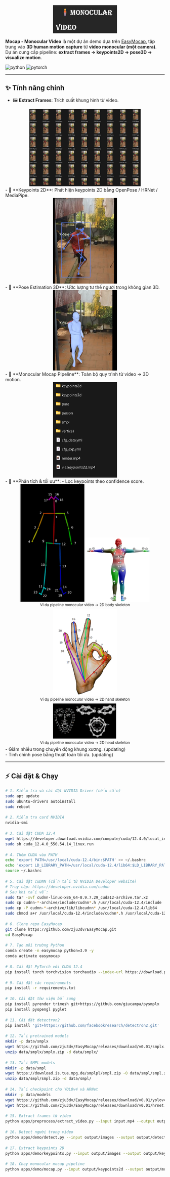<!--
 * @Date: 2025-08-24
 * @Author: Your Name
 * @Project: Mocap - Monocular Video
 * @FilePath: /Readme.md
-->

<div align="center">
    <img src="img/logo.png" width="40%">
</div>

**Mocap - Monocular Video** là một dự án demo dựa trên [EasyMocap](https://github.com/zju3dv/EasyMocap), tập trung vào **3D human motion capture** từ **video monocular (một camera)**.  
Dự án cung cấp pipeline: **extract frames → keypoints2D → pose3D → visualize motion**.

![python](https://img.shields.io/badge/python-3.9+-blue)
![pytorch](https://img.shields.io/badge/pytorch-2.4.1+-orange)

---

## ✨ Tính năng chính
- 🖼️ **Extract Frames**: Trích xuất khung hình từ video.  
<div align="center">
      <img src="./img/Extract F.png" width="70%">
  </div>
- 📍 **Keypoints 2D**: Phát hiện keypoints 2D bằng OpenPose / HRNet / MediaPipe.  
<div align="center">
      <img src="./img/keypoints2d.png" width="40%">
  </div>
- 🧍 **Pose Estimation 3D**: Ước lượng tư thế người trong không gian 3D.  
<div align="center">
      <img src="./img/Mesh3d.png" width="40%">
  </div>
- 🎥 **Monocular Mocap Pipeline**: Toàn bộ quy trình từ video → 3D motion.  
<div align="center">
      <img src="./img/output.png" width="40%">
  </div>
- 🔎 **Phân tích & tối ưu**:  
  - Lọc keypoints theo confidence score.  

<div align="center">
    <img src="./img/k1.png" width="40%">
    <img src="./img/k2.png" width="40%">
    <br>
    <sup>Ví dụ pipeline monocular video → 2D body skeleton</sup>
</div>
<div align="center">
    <img src="./img/k3.png" width="40%">
    <br>
    <sup>Ví dụ pipeline monocular video → 2D hand skeleton</sup>
</div>
<div align="center">
    <img src="./img/k4.png" width="40%">
    <br>
    <sup>Ví dụ pipeline monocular video → 2D head skeleton</sup>
</div>
  - Giảm nhiễu trong chuyển động khung xương.  (updating)<br>
  - Tinh chỉnh pose bằng thuật toán tối ưu.  (updating)

---

## ⚡ Cài đặt & Chạy

```bash
# 1. Kiểm tra và cài đặt NVIDIA Driver (nếu cần)
sudo apt update
sudo ubuntu-drivers autoinstall
sudo reboot

# 2. Kiểm tra card NVIDIA
nvidia-smi

# 3. Cài đặt CUDA 12.4
wget https://developer.download.nvidia.com/compute/cuda/12.4.0/local_installers/cuda_12.4.0_550.54.14_linux.run
sudo sh cuda_12.4.0_550.54.14_linux.run

# 4. Thêm CUDA vào PATH
echo 'export PATH=/usr/local/cuda-12.4/bin:$PATH' >> ~/.bashrc
echo 'export LD_LIBRARY_PATH=/usr/local/cuda-12.4/lib64:$LD_LIBRARY_PATH' >> ~/.bashrc
source ~/.bashrc

# 5. Cài đặt cuDNN (cần tải từ NVIDIA Developer website)
# Truy cập: https://developer.nvidia.com/cudnn
# Sau khi tải về:
sudo tar -xvf cudnn-linux-x86_64-8.9.7.29_cuda12-archive.tar.xz
sudo cp cudnn-*-archive/include/cudnn*.h /usr/local/cuda-12.4/include 
sudo cp -P cudnn-*-archive/lib/libcudnn* /usr/local/cuda-12.4/lib64 
sudo chmod a+r /usr/local/cuda-12.4/include/cudnn*.h /usr/local/cuda-12.4/lib64/libcudnn*

# 6. Clone repo EasyMocap
git clone https://github.com/zju3dv/EasyMocap.git
cd EasyMocap

# 7. Tạo môi trường Python
conda create -n easymocap python=3.9 -y
conda activate easymocap

# 8. Cài đặt PyTorch với CUDA 12.4
pip install torch torchvision torchaudio --index-url https://download.pytorch.org/whl/cu124

# 9. Cài đặt các requirements
pip install -r requirements.txt

# 10. Cài đặt thư viện bổ sung
pip install pyrender trimesh git+https://github.com/giucampa/pysmplx
pip install pyopengl pyglet

# 11. Cài đặt detectron2
pip install 'git+https://github.com/facebookresearch/detectron2.git'

# 12. Tải pretrained models
mkdir -p data/smplx
wget https://github.com/zju3dv/EasyMocap/releases/download/v0.01/smplx.zip -O data/smplx/smplx.zip
unzip data/smplx/smplx.zip -d data/smplx/

# 13. Tải SMPL models
mkdir -p data/smpl
wget https://download.is.tue.mpg.de/smplpl/smpl.zip -O data/smpl/smpl.zip
unzip data/smpl/smpl.zip -d data/smpl/

# 14. Tải checkpoint cho YOLOv4 và HRNet
mkdir -p data/models
wget https://github.com/zju3dv/EasyMocap/releases/download/v0.01/yolov4.weights -O data/models/yolov4.weights
wget https://github.com/zju3dv/EasyMocap/releases/download/v0.01/hrnet.pth -O data/models/hrnet.pth

# 15. Extract frames từ video
python apps/preprocess/extract_video.py --input input.mp4 --output output/images

# 16. Detect người trong video
python apps/demo/detect.py --input output/images --output output/detect

# 17. Extract keypoints 2D
python apps/demo/keypoints.py --input output/images --output output/keypoints2d --det output/detect

# 18. Chạy monocular mocap pipeline
python apps/demo/mocap.py --input output/keypoints2d --output output/mocap --body smpl


